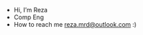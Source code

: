 -  Hi, I’m Reza
-  Comp Eng
-  How to reach me reza.mrd@outlook.com :)
<!---
rezamrd/rezamrd is a ✨ special ✨ repository because its `README.md` (this file) appears on your GitHub profile.
You can click the Preview link to take a look at your changes.
--->
